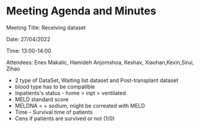 # Meeting Agenda and Minutes
Meeting Title: Receiving dataset

Date: 27/04/2022

Time: 13:00-14:00

Attendees:  Enes Makalic, Hamideh Anjomshoa, Keshav, Xiaohan,Kexin,Sirui, Zihao
- 2 type of DataSet, Waiting list dataset and Post-transplant dataset
- blood type has to be compatible
- Inpatients's status - home > inpt > ventilated
- MELD standard score
- MELDNA = + sodium, might be correated with MELD
- Time - Survival time of patients
- Cens if patients are survived or not (1/0)
